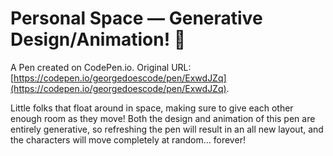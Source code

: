 # Personal Space — Generative Design/Animation! 💫

A Pen created on CodePen.io. Original URL: [https://codepen.io/georgedoescode/pen/ExwdJZq](https://codepen.io/georgedoescode/pen/ExwdJZq).

Little folks that float around in space, making sure to give each other enough room as they move! Both the design and animation of this pen are entirely generative, so refreshing the pen will result in an all new layout, and the characters will move completely at random... forever! 